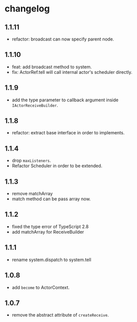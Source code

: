 # changelog

## 1.1.11

+ refactor: broadcast can now specify parent node.

## 1.1.10

+ feat: add broadcast method to system.
+ fix: ActorRef.tell will call internal actor's scheduler directly.

## 1.1.9

+ add the type parameter to callback argument inside `IActorReceiveBuilder`.

## 1.1.8

+ refactor: extract base interface in order to implements.

## 1.1.4

+ drop `maxListeners`.
+ Refactor Scheduler in order to be extended.

## 1.1.3

+ remove matchArray
+ match method can be pass array now.

## 1.1.2

+ fixed the type error of TypeScript 2.8
+ add matchArray for ReceiveBuilder

## 1.1.1

+ rename system.dispatch to system.tell

## 1.0.8

+ add `become` to ActorContext.

## 1.0.7

+ remove the abstract attribute of `createReceive`.